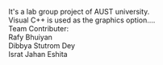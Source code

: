 It's a lab group project of AUST university.<br>
Visual C++ is used as the graphics option....<br>
Team Contributer:<br> 
  Rafy Bhuiyan<br>
  Dibbya Stutrom Dey<br>
  Israt Jahan Eshita
